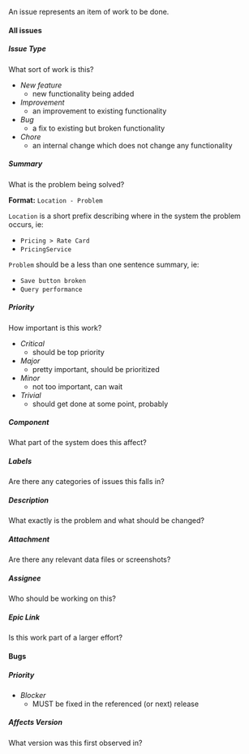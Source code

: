 An issue represents an item of work to be done.

#### All issues

##### Issue Type
What sort of work is this?

- *New feature*
   - new functionality being added
- *Improvement*
   - an improvement to existing functionality
- *Bug*
   - a fix to existing but broken functionality
- *Chore*
   - an internal change which does not change any functionality

##### Summary
What is the problem being solved?

**Format:** `Location - Problem`

`Location` is a short prefix describing where in the system the problem occurs, ie:
   - `Pricing > Rate Card`
   - `PricingService`

`Problem` should be a less than one sentence summary, ie:
   - `Save button broken`
   - `Query performance`

##### Priority
How important is this work?

- *Critical*
   - should be top priority
- *Major*
   - pretty important, should be prioritized
- *Minor*
   - not too important, can wait
- *Trivial*
   - should get done at some point, probably

##### Component
What part of the system does this affect?

##### Labels
Are there any categories of issues this falls in?

##### Description
What exactly is the problem and what should be changed?

##### Attachment
Are there any relevant data files or screenshots?

##### Assignee
Who should be working on this?

##### Epic Link
Is this work part of a larger effort?

#### Bugs

##### Priority

- *Blocker*
   - MUST be fixed in the referenced (or next) release

##### Affects Version
What version was this first observed in?
